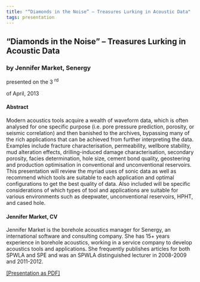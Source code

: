 ```yaml
---
title: "“Diamonds in the Noise” – Treasures Lurking in Acoustic Data"
tags: presentation 
---
```



		
<h2>
“Diamonds in the Noise” – Treasures Lurking in Acoustic Data
</h2>

 



		
<h3>
by Jennifer Market, Senergy
</h3>

 



 
<p>
presented on the 3
<sup>
rd
</sup>

 of April, 2013
</p>

	

 
<h4>
Abstract
</h4>



		

		
<p>
Modern acoustics tools acquire a wealth of waveform data, which is often analysed for one specific purpose (i.e. pore pressure prediction, porosity, or seismic correlation) and then banished to the archives, bypassing many of the rich applications that can be achieved from further interpreting the data. Examples include fracture characterisation, permeability, wellbore stability, mud alteration effects, drilling-induced damage characterisation, secondary porosity, facies determination, hole size, cement bond quality, geosteering and production optimisation in conventional and unconventional reservoirs.  This presentation will review the myriad uses of sonic data as well as recommend which tools are suitable to each application and optimal configurations to get the best quality of data.  Also included will be specific considerations of which types of tool and applications are suitable for various environments such as deepwater, unconventional reservoirs, HPHT, and cased hole.
</p>





		
<h4>
Jennifer Market, CV
</h4>





		
<p>
Jennifer Market is the borehole acoustics manager for Senergy, an international software and consulting company.  She has 15+ years experience in borehole acoustics, working in a service company to develop acoustics tools and applications.  She frequently publishes articles for both SPWLA and SPE and was an SPWLA distinguished lecturer in 2008-2009 and 2011-2012.

        
</p>



 	     
<a href="Apr13.pdf">
[Presentation as PDF]
</a>



	


